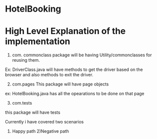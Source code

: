 # HotelBooking

# High Level Explanation of the implementation

1) com. commonclass package will be having Utility/commonclasses for reusing them.

  Ex: DriverClass.java will have methods to get the driver based on the browser and also methods to exit the driver.
  
  
  2) com.pages
    This package will have page objects
   
  ex: HotelBooking.java has all the opearations to be done on that page
  
  3) com.tests
  
  this package will have tests
  
  Currently i have covered two scenarios 
  
  1) Happy path
  2)Negative path
